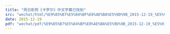 ```yaml
---
title: "周日影院《卡罗尔》中文字幕已找到"
src: "wechat/html/%E9%85%B7%E5%84%BF%E8%AE%BA%E5%9D%9B_2015-12-19_%E5%91%A8%E6%97%A5%E5%BD%B1%E9%99%A2%E3%80%8A%E5%8D%A1%E7%BD%97%E5%B0%94%E3%80%8B%E4%B8%AD%E6%96%87%E5%AD%97%E5%B9%95%E5%B7%B2%E6%89%BE%E5%88%B0.html"
date: 2015-12-19
pdf: "wechat/pdf/%E9%85%B7%E5%84%BF%E8%AE%BA%E5%9D%9B_2015-12-19_%E5%91%A8%E6%97%A5%E5%BD%B1%E9%99%A2%E3%80%8A%E5%8D%A1%E7%BD%97%E5%B0%94%E3%80%8B%E4%B8%AD%E6%96%87%E5%AD%97%E5%B9%95%E5%B7%B2%E6%89%BE%E5%88%B0.pdf"
---
```

